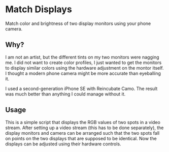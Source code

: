 # Match Displays

Match color and brightness of two display monitors using your phone camera.

## Why?

I am not an artist, but the different tints on my two monitors were nagging me. I did not want to create color profiles, I just wanted to get the monitors to display similar colors using the hardware adjustment on the montor itself. I thought a modern phone camera might be more accurate than eyeballing it.

I used a second-generation iPhone SE with Reincubate Camo. The result was much better than anything I could manage without it.

## Usage

This is a simple script that displays the RGB values of two spots in a video stream. After setting up a video stream (this has to be done separately), the display monitors and camera can be arranged such that the two spots fall on points on the two displays that are supposed to be identical. Now the displays can be adjusted using their hardware controls.
